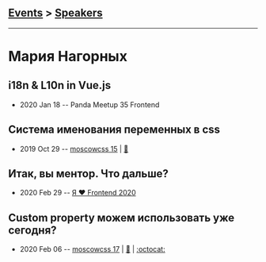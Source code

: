 ## [Events](../README.md) > [Speakers](../speakers.md)
---

# Мария Нагорных

## i18n &amp; L10n in Vue.js
- 2020 Jan 18 -- Panda Meetup 35 Frontend    
## Система именования переменных в css
- 2019 Oct 29 -- [moscowcss 15](https://youtu.be/5QVnY8lJ6d8)  | [:notebook:](https://drive.google.com/file/d/1h_1_H2C9rM7y3zrB1FDm-3xkKMyCnZT6/view)  
## Итак, вы ментор. Что дальше?
- 2020 Feb 29 -- [Я ❤ Frontend 2020](https://youtu.be/yxtFgqUc_Tw)    
## Custom property можем использовать уже сегодня?
- 2020 Feb 06 -- [moscowcss 17](https://www.youtube.com/watch?v=rBrsm4_Dk0Y)  | [:notebook:](https://drive.google.com/file/d/1utbaSJxJMkw1uK6y09Jrqbzf1-BTgQr-/view) | [:octocat:](https://github.com/Manyaka/css_custom_properties) 
